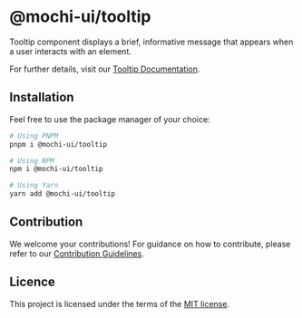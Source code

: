 # @mochi-ui/tooltip

Tooltip component displays a brief, informative message that appears when a user
interacts with an element.

For further details, visit our
[Tooltip Documentation](https://ds.console.so/?path=/docs/components-tooltip--docs).

## Installation

Feel free to use the package manager of your choice:

```sh
# Using PNPM
pnpm i @mochi-ui/tooltip

# Using NPM
npm i @mochi-ui/tooltip

# Using Yarn
yarn add @mochi-ui/tooltip
```

## Contribution

We welcome your contributions! For guidance on how to contribute, please refer
to our [Contribution Guidelines](/CONTRIBUTING.md).

## Licence

This project is licensed under the terms of the
[MIT license](https://choosealicense.com/licenses/mit/).
